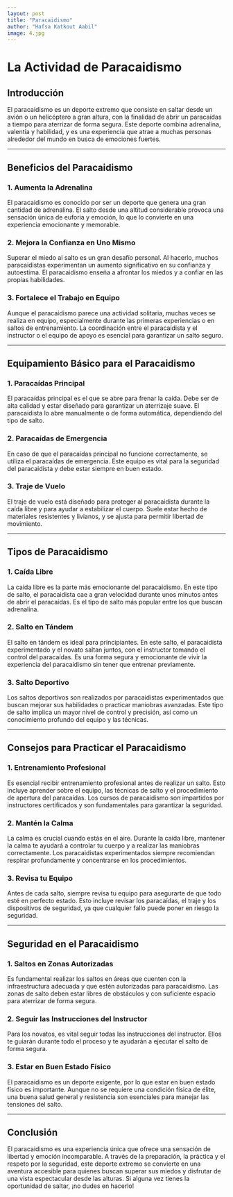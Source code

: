 ```yaml
---
layout: post
title: "Paracaidismo"
author: "Hafsa Katkout Aabil"
image: 4.jpg
---
```

# La Actividad de Paracaidismo

## Introducción  
El paracaidismo es un deporte extremo que consiste en saltar desde un avión o un helicóptero a gran altura, con la finalidad de abrir un paracaídas a tiempo para aterrizar de forma segura. Este deporte combina adrenalina, valentía y habilidad, y es una experiencia que atrae a muchas personas alrededor del mundo en busca de emociones fuertes.

---

## Beneficios del Paracaidismo  

### 1. **Aumenta la Adrenalina**  
El paracaidismo es conocido por ser un deporte que genera una gran cantidad de adrenalina. El salto desde una altitud considerable provoca una sensación única de euforia y emoción, lo que lo convierte en una experiencia emocionante y memorable.

### 2. **Mejora la Confianza en Uno Mismo**  
Superar el miedo al salto es un gran desafío personal. Al hacerlo, muchos paracaidistas experimentan un aumento significativo en su confianza y autoestima. El paracaidismo enseña a afrontar los miedos y a confiar en las propias habilidades.

### 3. **Fortalece el Trabajo en Equipo**  
Aunque el paracaidismo parece una actividad solitaria, muchas veces se realiza en equipo, especialmente durante las primeras experiencias o en saltos de entrenamiento. La coordinación entre el paracaidista y el instructor o el equipo de apoyo es esencial para garantizar un salto seguro.

---

## Equipamiento Básico para el Paracaidismo  

### 1. **Paracaídas Principal**  
El paracaídas principal es el que se abre para frenar la caída. Debe ser de alta calidad y estar diseñado para garantizar un aterrizaje suave. El paracaidista lo abre manualmente o de forma automática, dependiendo del tipo de salto.

### 2. **Paracaídas de Emergencia**  
En caso de que el paracaídas principal no funcione correctamente, se utiliza el paracaídas de emergencia. Este equipo es vital para la seguridad del paracaidista y debe estar siempre en buen estado.

### 3. **Traje de Vuelo**  
El traje de vuelo está diseñado para proteger al paracaidista durante la caída libre y para ayudar a estabilizar el cuerpo. Suele estar hecho de materiales resistentes y livianos, y se ajusta para permitir libertad de movimiento.

---

## Tipos de Paracaidismo  

### 1. **Caída Libre**  
La caída libre es la parte más emocionante del paracaidismo. En este tipo de salto, el paracaidista cae a gran velocidad durante unos minutos antes de abrir el paracaídas. Es el tipo de salto más popular entre los que buscan adrenalina.

### 2. **Salto en Tándem**  
El salto en tándem es ideal para principiantes. En este salto, el paracaidista experimentado y el novato saltan juntos, con el instructor tomando el control del paracaídas. Es una forma segura y emocionante de vivir la experiencia del paracaidismo sin tener que entrenar previamente.

### 3. **Salto Deportivo**  
Los saltos deportivos son realizados por paracaidistas experimentados que buscan mejorar sus habilidades o practicar maniobras avanzadas. Este tipo de salto implica un mayor nivel de control y precisión, así como un conocimiento profundo del equipo y las técnicas.

---

## Consejos para Practicar el Paracaidismo  

### 1. **Entrenamiento Profesional**  
Es esencial recibir entrenamiento profesional antes de realizar un salto. Esto incluye aprender sobre el equipo, las técnicas de salto y el procedimiento de apertura del paracaídas. Los cursos de paracaidismo son impartidos por instructores certificados y son fundamentales para garantizar la seguridad.

### 2. **Mantén la Calma**  
La calma es crucial cuando estás en el aire. Durante la caída libre, mantener la calma te ayudará a controlar tu cuerpo y a realizar las maniobras correctamente. Los paracaidistas experimentados siempre recomiendan respirar profundamente y concentrarse en los procedimientos.

### 3. **Revisa tu Equipo**  
Antes de cada salto, siempre revisa tu equipo para asegurarte de que todo esté en perfecto estado. Esto incluye revisar los paracaídas, el traje y los dispositivos de seguridad, ya que cualquier fallo puede poner en riesgo la seguridad.

---

## Seguridad en el Paracaidismo  

### 1. **Saltos en Zonas Autorizadas**  
Es fundamental realizar los saltos en áreas que cuenten con la infraestructura adecuada y que estén autorizadas para paracaidismo. Las zonas de salto deben estar libres de obstáculos y con suficiente espacio para aterrizar de forma segura.

### 2. **Seguir las Instrucciones del Instructor**  
Para los novatos, es vital seguir todas las instrucciones del instructor. Ellos te guiarán durante todo el proceso y te ayudarán a ejecutar el salto de forma segura.

### 3. **Estar en Buen Estado Físico**  
El paracaidismo es un deporte exigente, por lo que estar en buen estado físico es importante. Aunque no se requiere una condición física de élite, una buena salud general y resistencia son esenciales para manejar las tensiones del salto.

---

## Conclusión  
El paracaidismo es una experiencia única que ofrece una sensación de libertad y emoción incomparable. A través de la preparación, la práctica y el respeto por la seguridad, este deporte extremo se convierte en una aventura accesible para quienes buscan superar sus miedos y disfrutar de una vista espectacular desde las alturas. Si alguna vez tienes la oportunidad de saltar, ¡no dudes en hacerlo!  
